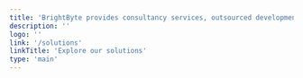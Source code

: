 ```yaml
---
title: 'BrightByte provides consultancy services, outsourced development, IT audits, and information security expertise'
description: ''
logo: ''
link: '/solutions'
linkTitle: 'Explore our solutions'
type: 'main'
---
```


